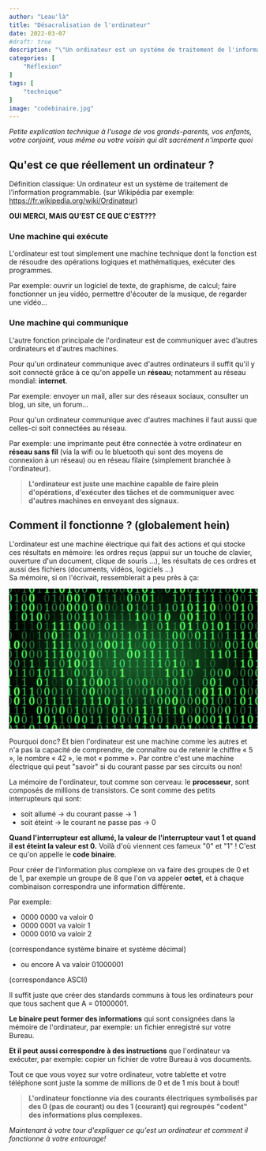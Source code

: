```yaml
---
author: "Leau'là"
title: "Désacralisation de l'ordinateur"
date: 2022-03-07
#draft: true
description: "\"Un ordinateur est un système de traitement de l'information programmable.\" OUI MERCI, MAIS QU'EST CE QUE C'EST???"
categories: [
    "Réflexion"
]
tags: [
    "technique"
]
image: "codebinaire.jpg"
---
```

_Petite explication technique à l'usage de vos grands-parents, vos enfants, votre conjoint, vous même ou votre voisin qui dit sacrément n'importe quoi_

## Qu'est ce que réellement un ordinateur ?

Définition classique:
Un ordinateur est un système de traitement de l'information programmable. (sur Wikipédia par exemple: https://fr.wikipedia.org/wiki/Ordinateur)

**OUI MERCI, MAIS QU'EST CE QUE C'EST???**

### Une machine qui exécute

L'ordinateur est tout simplement une machine technique dont la fonction est de résoudre des opérations logiques et mathématiques, exécuter des programmes.

Par exemple: ouvrir un logiciel de texte, de graphisme, de calcul; faire fonctionner un jeu vidéo, permettre d'écouter de la musique, de regarder une vidéo...

### Une machine qui communique

L'autre fonction principale de l'ordinateur est de communiquer avec d’autres ordinateurs et d'autres machines.

Pour qu'un ordinateur communique avec d'autres ordinateurs il suffit qu'il y soit connecté grâce à ce qu'on appelle un **réseau**; notamment au réseau mondial: **internet**.

Par exemple: envoyer un mail, aller sur des réseaux sociaux, consulter un blog, un site, un forum...


Pour qu'un ordinateur communique avec d'autres machines il faut aussi que celles-ci soit  connectées au réseau.

Par exemple: une imprimante peut être connectée à votre ordinateur en **réseau sans fil** (via la wifi ou le bluetooth qui sont des moyens de connexion à un réseau) ou en réseau filaire (simplement branchée à l'ordinateur).


>**L'ordinateur est juste une machine capable de faire plein d'opérations, d’exécuter des tâches et de communiquer avec d'autres machines en envoyant des signaux.**


## Comment il fonctionne ? (globalement hein)

L'ordinateur est une machine électrique qui fait des actions et qui stocke ces résultats en mémoire: les ordres reçus (appui sur un touche de clavier, ouverture d'un document, clique de souris ...), les résultats de ces ordres et aussi des fichiers (documents, vidéos, logiciels ...)  
Sa mémoire, si on l'écrivait, ressemblerait a peu près à ça:

![](codebinaire.jpg)

Pourquoi donc? Et bien l'ordinateur est une machine comme les autres et n'a pas la capacité de comprendre, de connaître ou de retenir le chiffre « 5 », le nombre « 42 », le mot « pomme ». Par contre c'est une machine électrique qui peut "savoir" si du courant passe par ses circuits ou non!

La mémoire de l'ordinateur, tout comme son cerveau: le **processeur**, sont composés de millions de transistors.
Ce sont comme des petits interrupteurs qui sont:
- soit allumé -> du courant passe -> 1
- soit éteint -> le courant ne passe pas -> 0

**Quand l'interrupteur est allumé, la valeur de l'interrupteur vaut 1 et quand il est éteint la valeur est 0.** Voilà d'où viennent ces fameux "0" et "1" ! C'est ce qu'on appelle le **code binaire**.

Pour créer de l'information plus complexe on va faire des groupes de 0 et de 1, par exemple un groupe de 8 que l'on va appeler **octet**, et à chaque combinaison correspondra une information différente.

Par exemple:
- 0000 0000 va valoir 0
- 0000 0001 va valoir 1
- 0000 0010 va valoir 2

(correspondance système binaire et système décimal)

- ou encore A va valoir 01000001

(correspondance ASCII)

Il suffit juste que créer des standards communs à tous les ordinateurs pour que tous sachent que A = 01000001.

**Le binaire peut former des informations** qui sont consignées dans la mémoire de l'ordinateur, par exemple: un fichier enregistré sur votre Bureau.

**Et il peut aussi correspondre à des instructions** que l'ordinateur va exécuter, par exemple: copier un fichier de votre Bureau à vos documents.

Tout ce que vous voyez sur votre ordinateur, votre tablette et votre téléphone sont juste la somme de millions de 0 et de 1 mis bout à bout!

>**L'ordinateur fonctionne via des courants électriques symbolisés par des 0 (pas de courant) ou des 1 (courant) qui regroupés "codent" des informations plus complexes.**  


_Maintenant à votre tour d'expliquer ce qu'est un ordinateur et comment il fonctionne à votre entourage!_
